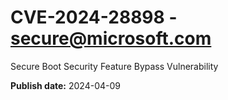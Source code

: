 # CVE-2024-28898 - secure@microsoft.com

Secure Boot Security Feature Bypass Vulnerability

**Publish date:** 2024-04-09
